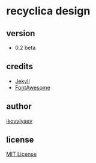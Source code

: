 # recyclica design
## version
 - 0.2 beta
## credits
- [Jekyll](https://github.com/jekyll/jekyll)
- [FontAwesome](https://fontawesome.github.io/Font-Awesome/)


## author
[ikovylyaev](http://ikovylyaev.com/)

## license
[MIT License](LICENSE)
